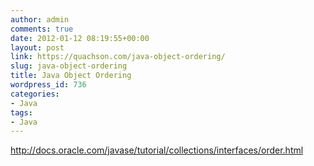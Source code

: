 ```yaml
---
author: admin
comments: true
date: 2012-01-12 08:19:55+00:00
layout: post
link: https://quachson.com/java-object-ordering/
slug: java-object-ordering
title: Java Object Ordering
wordpress_id: 736
categories:
- Java
tags:
- Java
---
```


http://docs.oracle.com/javase/tutorial/collections/interfaces/order.html

